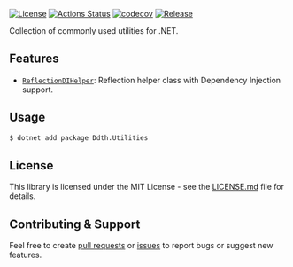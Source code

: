 [![License](https://img.shields.io/badge/license-MIT-blue.svg)](https://opensource.org/licenses/MIT)
[![Actions Status](https://github.com/DDTH/Ddth.Utilities/workflows/ci/badge.svg)](https://github.com/DDTH/Ddth.Utilities/actions)
[![codecov](https://codecov.io/gh/DDTH/Ddth.Utilities/graph/badge.svg)](https://codecov.io/gh/DDTH/Ddth.Utilities)
[![Release](https://img.shields.io/github/release/DDTH/Ddth.Utilities.svg?style=flat-square)](RELEASE-NOTES.md)

Collection of commonly used utilities for .NET.

## Features

- [`ReflectionDIHelper`](https://github.com/DDTH/Ddth.Utilities/blob/main/Ddth.Utilities/ReflectionDIHelper.cs): Reflection helper class with Dependency Injection support.

## Usage

```sh
$ dotnet add package Ddth.Utilities
```

## License

This library is licensed under the MIT License - see the [LICENSE.md](LICENSE.md) file for details.

## Contributing & Support

Feel free to create [pull requests](https://github.com/DDTH/Ddth.Utilities/compare/contrib_wait_to_merge...) or [issues](https://github.com/DDTH/Ddth.Utilities/issues) to report bugs or suggest new features.

